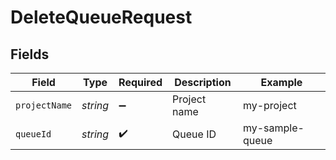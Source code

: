 # DeleteQueueRequest


## Fields

| Field              | Type               | Required           | Description        | Example            |
| ------------------ | ------------------ | ------------------ | ------------------ | ------------------ |
| `projectName`      | *string*           | :heavy_minus_sign: | Project name       | my-project         |
| `queueId`          | *string*           | :heavy_check_mark: | Queue ID           | my-sample-queue    |